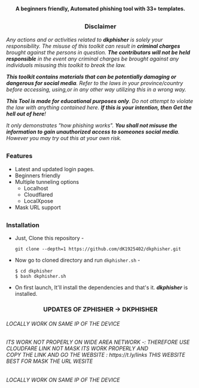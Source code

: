 <!-- dkphisher -->




<p align="center"><b>A beginners friendly, Automated phishing tool with 33+ templates.</b></p>

##

<h3><p align="center">Disclaimer</p></h3>

<i>Any actions and or activities related to <b>dkphisher</b> is solely your responsibility. The misuse of this toolkit can result in <b>criminal charges</b> brought against the persons in question. <b>The contributors will not be held responsible</b> in the event any criminal charges be brought against any individuals misusing this toolkit to break the law.

<b>This toolkit contains materials that can be potentially damaging or dangerous for social media</b>. Refer to the laws in your province/country before accessing, using,or in any other way utilizing this in a wrong way.

<b>This Tool is made for educational purposes only</b>. Do not attempt to violate the law with anything contained here. <b>If this is your intention, then Get the hell out of here</b>!

It only demonstrates "how phishing works". <b>You shall not misuse the information to gain unauthorized access to someones social media</b>. However you may try out this at your own risk.</i>

##

### Features

- Latest and updated login pages.
- Beginners friendly
- Multiple tunneling options
  - Localhost
  - Cloudflared
  - LocalXpose
- Mask URL support 


##

### Installation

- Just, Clone this repository -
  ```
  git clone --depth=1 https://github.com/dK1925402/dkphisher.git
  ```

- Now go to cloned directory and run `dkphisher.sh` -
  ```
  $ cd dkphisher
  $ bash dkphisher.sh
  ```

- On first launch, It'll install the dependencies and that's it. ***dkphisher*** is installed.



<h3><p align="center">UPDATES OF ZPHISHER -> DKPHISHER </p></h3>
<h6><p >LOCALLY WORK ON SAME IP OF THE DEVICE </p></h6>
<h6><p >ITS WORK NOT PROPERLY ON WIDE AREA NETWORK -: THEREFORE USE CLOUDFARE LINK NOT MASK ITS WORK PROPERLY AND <br>COPY THE LINK AND GO THE WEBSITE : https://t.ly/links    THIS WEBSITE BEST FOR MASK THE URL WESITE </p></h6>
<h6><p >LOCALLY WORK ON SAME IP OF THE DEVICE </p></h6>



<!-- // -->
